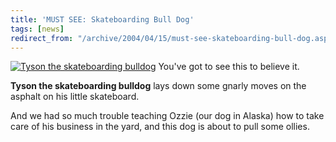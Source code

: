 ```yaml
---
title: 'MUST SEE: Skateboarding Bull Dog'
tags: [news]
redirect_from: "/archive/2004/04/15/must-see-skateboarding-bull-dog.aspx/"
---
```


[![Tyson the skateboarding
bulldog](/assets/images/SkateboardDog.jpg)](http://www.skateboardingbulldog.com/tysonskating.WMV)
You've got to see this to believe it.

**Tyson the skateboarding bulldog** lays down some gnarly moves on the
asphalt on his little skateboard.

And we had so much trouble teaching Ozzie (our dog in Alaska) how to
take care of his business in the yard, and this dog is about to pull
some ollies.

